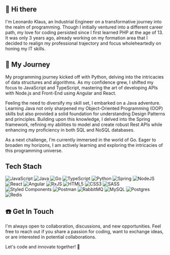 ## 👋 Hi there 

I'm Leonardo Klaus, an Industrial Engineer on a transformative journey into the realm of programming. Though I initially ventured into a different career path, my love for coding persisted since I first learned PHP at the age of 13.  It was only 3 years ago, already working on my formation area that I decided to realign my professional trajectory and focus wholeheartedly on honing my IT skills.

## 🚀 My Journey 

My programming journey kicked off with Python, delving into the intricacies of data structures and algorithms. As my confidence grew, I shifted my focus to JavaScript and TypeScript, mastering the art of developing APIs with Node.js and Front-End using Angular and React.

Feeling the need to diversify my skill set, I embarked on a Java adventure. Learning Java not only sharpened my Object-Oriented Programming (OOP) skills but also provided a solid foundation for understanding Design Patterns and principles. Building upon this knowledge, I delved into the Spring framework, refining my abilities to model and create robust Rest APIs while enhancing my proficiency in both SQL and NoSQL databases.

As a next challenge, I'm currently immersed in the world of Go. Eager to broaden my horizons, I am actively learning and exploring the intricacies of this programming universe.

## Tech Stach
![JavaScript](https://img.shields.io/badge/javascript-%23323330.svg?style=for-the-badge&logo=javascript&logoColor=%23F7DF1E)
![Java](https://img.shields.io/badge/java-%23ED8B00.svg?style=for-the-badge&logo=openjdk&logoColor=white)
![Go](https://img.shields.io/badge/go-%2300ADD8.svg?style=for-the-badge&logo=go&logoColor=white)
![TypeScript](https://img.shields.io/badge/typescript-%23007ACC.svg?style=for-the-badge&logo=typescript&logoColor=white)
![Python](https://img.shields.io/badge/python-3670A0?style=for-the-badge&logo=python&logoColor=ffdd54)
![Spring](https://img.shields.io/badge/spring-%236DB33F.svg?style=for-the-badge&logo=spring&logoColor=white)
![NodeJS](https://img.shields.io/badge/node.js-6DA55F?style=for-the-badge&logo=node.js&logoColor=white)
![React](https://img.shields.io/badge/react-%2320232a.svg?style=for-the-badge&logo=react&logoColor=%2361DAFB)
![Angular](https://img.shields.io/badge/angular-%23DD0031.svg?style=for-the-badge&logo=angular&logoColor=white)
![RxJS](https://img.shields.io/badge/rxjs-%23B7178C.svg?style=for-the-badge&logo=reactivex&logoColor=white)
![HTML5](https://img.shields.io/badge/html5-%23E34F26.svg?style=for-the-badge&logo=html5&logoColor=white)
![CSS3](https://img.shields.io/badge/css3-%231572B6.svg?style=for-the-badge&logo=css3&logoColor=white)
![SASS](https://img.shields.io/badge/SASS-hotpink.svg?style=for-the-badge&logo=SASS&logoColor=white)
![Styled Components](https://img.shields.io/badge/styled--components-DB7093?style=for-the-badge&logo=styled-components&logoColor=white)
![Postman](https://img.shields.io/badge/Postman-FF6C37?style=for-the-badge&logo=postman&logoColor=white)
![RabbitMQ](https://img.shields.io/badge/Rabbitmq-FF6600?style=for-the-badge&logo=rabbitmq&logoColor=white)
![MySQL](https://img.shields.io/badge/mysql-%2300f.svg?style=for-the-badge&logo=mysql&logoColor=white)
![Postgres](https://img.shields.io/badge/postgres-%23316192.svg?style=for-the-badge&logo=postgresql&logoColor=white)
![Redis](https://img.shields.io/badge/redis-%23DD0031.svg?style=for-the-badge&logo=redis&logoColor=white)

## :phone: Get In Touch 

I'm always open to collaboration, discussions, and new opportunities. Feel free to reach out if you share a passion for coding, want to exchange ideas, or are interested in potential collaborations.

Let's code and innovate together! 🚀
